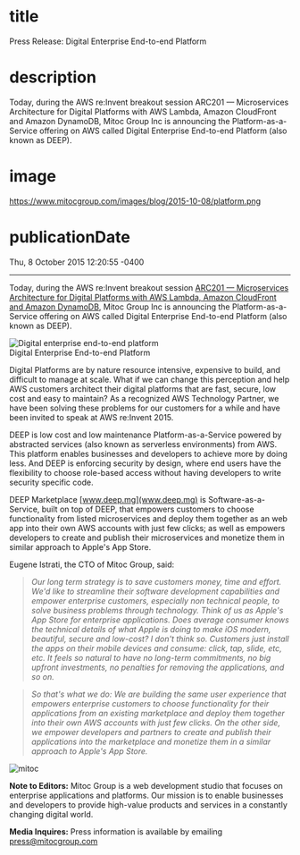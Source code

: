 # title
Press Release: Digital Enterprise End-to-end Platform

# description
Today, during the AWS re:Invent breakout session ARC201 — Microservices Architecture for Digital Platforms with AWS Lambda, Amazon CloudFront and Amazon DynamoDB, Mitoc Group Inc is announcing the Platform-as-a-Service offering on AWS called Digital Enterprise End-to-end Platform (also known as DEEP).

# image
https://www.mitocgroup.com/images/blog/2015-10-08/platform.png

# publicationDate
Thu, 8 October 2015 12:20:55 -0400

---

Today, during the AWS re:Invent breakout session [ARC201 — Microservices Architecture for Digital Platforms with AWS Lambda, Amazon CloudFront and Amazon DynamoDB](https://www.portal.reinvent.awsevents.com/connect/sessionDetail.ww?SESSION_ID=1646&tclass=popup), Mitoc Group Inc is announcing the Platform-as-a-Service offering on AWS called Digital Enterprise End-to-end Platform (also known as DEEP).

<div class="padd25px">
    <img src="/images/blog/2015-10-08/platform.png" alt="Digital enterprise end-to-end platform" />
    <div class="center img-description">Digital Enterprise End-to-end Platform</div>
</div>

Digital Platforms are by nature resource intensive, expensive to build, and difficult to manage at scale. What if we can change this perception and help AWS customers architect their digital platforms that are fast, secure, low cost and easy to maintain? As a recognized AWS Technology Partner, we have been solving these problems for our customers for a while and have been invited to speak at AWS re:Invent 2015.

DEEP is low cost and low maintenance Platform-as-a-Service powered by abstracted services (also known as serverless environments) from AWS. This platform enables businesses and developers to achieve more by doing less. And DEEP is enforcing security by design, where end users have the flexibility to choose role-based access without having developers to write security specific code.

DEEP Marketplace [www.deep.mg](www.deep.mg) is Software-as-a-Service, built on top of DEEP, that empowers customers to choose functionality from listed microservices and deploy them together as an web app into their own AWS accounts with just few clicks; as well as empowers developers to create and publish their microservices and monetize them in similar approach to Apple's App Store.

Eugene Istrati, the CTO of Mitoc Group, said:

>_Our long term strategy is to save customers money, time and effort. We'd like to streamline their software development capabilities and empower enterprise customers, especially non technical people, to solve business problems through technology. Think of us as Apple's App Store for enterprise applications. Does average consumer knows the technical details of what Apple is doing to make iOS modern, beautiful, secure and low-cost? I don't think so. Customers just install the apps on their mobile devices and consume: click, tap, slide, etc, etc. It feels so natural to have no long-term commitments, no big upfront investments, no penalties for removing the applications, and so on._

>_So that's what we do: We are building the same user experience that empowers enterprise customers to choose functionality for their applications from an existing marketplace and deploy them together into their own AWS accounts with just few clicks. On the other side, we empower developers and partners to create and publish their applications into the marketplace and monetize them in a similar approach to Apple's App Store._

<div class="padd25px">
    <img class="img-center" src="/images/blog/2015-10-08/mitoc.png" alt="mitoc" />
</div>

**Note to Editors:** Mitoc Group is a web development studio that focuses on enterprise applications and platforms. Our mission is to enable businesses and developers to provide high-value products and services in a constantly changing digital world.

**Media Inquires:** Press information is available by emailing [press@mitocgroup.com](mailto:press@mitocgroup.com)
